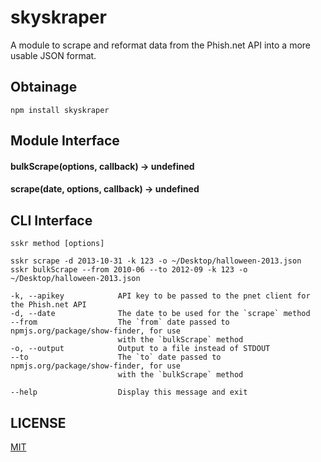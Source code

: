 # skyskraper

A module to scrape and reformat data from the Phish.net API into a more usable JSON format.

## Obtainage

`npm install skyskraper`

## Module Interface

#### bulkScrape(options, callback) → undefined

#### scrape(date, options, callback) → undefined

## CLI Interface

```
sskr method [options]

sskr scrape -d 2013-10-31 -k 123 -o ~/Desktop/halloween-2013.json
sskr bulkScrape --from 2010-06 --to 2012-09 -k 123 -o ~/Desktop/halloween-2013.json

-k, --apikey            API key to be passed to the pnet client for the Phish.net API
-d, --date              The date to be used for the `scrape` method
--from                  The `from` date passed to npmjs.org/package/show-finder, for use
                        with the `bulkScrape` method
-o, --output            Output to a file instead of STDOUT
--to                    The `to` date passed to npmjs.org/package/show-finder, for use
                        with the `bulkScrape` method

--help                  Display this message and exit
```

## LICENSE

[MIT](https://github.com/phriendlyinfo/skyskraper/blob/master/LICENSE.txt)
